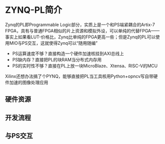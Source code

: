 # ZYNQ-PL简介

Zynq的PL即Programmable Logic部分，实质上是一个和PS端紧耦合的Artix-7 FPGA，具有与普通FPGA相似的片上资源和模拟外设，可以单纯的代替FPGA——事实上如果看LUT-价格比，Zynq比单纯的FPGA更高一些；但是Zynq的PL可以使用MIO与PS交互，这就使得Zynq可以“随用随编”

* PS运算速度不够？直接构造一个硬件加速核挂到AXI总线上
* PS缺内存？直接把PL的块RAM当分布式内存用
* PS的实时性不够？直接在PL上放一块MicroBlaze、Xtensa、RISC-V的MCU

Xilinx还想办法搞了个PYNQ，能够直接把PL当工具核用Python+opncv写自带硬件加速的图像处理应用

## 硬件资源







## 开发流程







## 与PS交互
